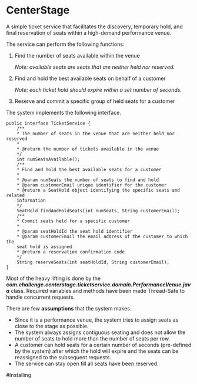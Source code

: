 # CenterStage
A simple ticket service that facilitates the discovery, temporary hold, and final reservation of seats within a high-demand performance venue.


The service can perform the following functions:

1. Find the number of seats available within the venue

    _Note: available seats are seats that are neither held nor reserved._

2. Find and hold the best available seats on behalf of a customer

    _Note: each ticket hold should expire within a set number of seconds._

3. Reserve and commit a specific group of held seats for a customer

The system implements the following interface.
    
    public interface TicketService {
        /**
        * The number of seats in the venue that are neither held nor reserved
        *
        * @return the number of tickets available in the venue
        */
        int numSeatsAvailable();
        /**
        * Find and hold the best available seats for a customer
        *
        * @param numSeats the number of seats to find and hold
        * @param customerEmail unique identifier for the customer
        * @return a SeatHold object identifying the specific seats and related
        information
        */
        SeatHold findAndHoldSeats(int numSeats, String customerEmail);
        /**
        * Commit seats held for a specific customer
        *
        * @param seatHoldId the seat hold identifier
        * @param customerEmail the email address of the customer to which the
        seat hold is assigned
        * @return a reservation confirmation code
        */
        String reserveSeats(int seatHoldId, String customerEmail);
    }

Most of the heavy lifting is done by the **_com.challenge.centerstage.ticketservice.domain.PerformanceVenue.java_** class. Required variables and methods have been made Thread-Safe to handle concurrent requests.

There are few **assumptions** that the system makes.

* Since it is a performance venue, the system tries to assign seats as close to the stage as possible.
* The system always assigns contiguous seating and does not allow the number of seats to hold more than the number of seats per row.
* A customer can hold seats for a certain number of seconds (pre-defined by the system) after which the hold will expire and the seats can be reassigned to the subsequent requests.
* The service can stay open till all seats have been reserved. 


#Installing
